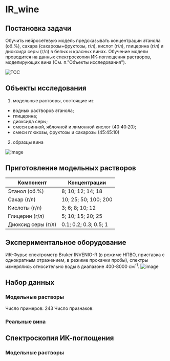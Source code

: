 # IR_wine

## Постановка задачи
Обучить нейросетевую модель предсказывать концентрации этанола (об.%), сахара (сахарозы+фруктозы, г/л), кислот (г/л), глицерина (г/л) и диоксида серы (г/л) в белых и красных винах.
Обучение модели проводится на данных спектроскопии ИК-поглощения растворов, моделирующих вина (См. п."Объекты исследования").

![TOC](https://github.com/user-attachments/assets/f75a3479-fb7d-4de7-b8c6-f57b285a57c4)


## Объекты исследования
1. модельные растворы, состоящие из:
- водных растворов этанола;
- глицерина;
- диоксида серы;
- смеси винной, яблочной и лимонной кислот (40:40:20);
- смеси глюкозы, фруктозы и сахарозы (45:45:10) 
2. образцы вина
  
  ![image](https://github.com/oesarmanova/IR_wine/assets/79655674/0118ec7c-04b2-45c7-bc75-08a433f564de)

## Приготовление модельных растворов

| Компонент  | Концентрации |
| ------------- | ------------- |
| Этанол (об.%)  | 8; 10; 12; 14; 18  |
| Сахар (г/л)  | 10; 25; 50; 100; 200  |
| Кислоты (г/л)  | 3; 6; 8; 10; 12  |
| Глицерин (г/л)  | 5; 10; 15; 20; 25 |
| Диоксид серы (г/л)  | 0.1; 0.2; 0.3; 0.5; 1  |

## Экспериментальное оборудование

ИК-Фурье спектрометр Bruker INVENIO-R (в режиме НПВО, приставка с однократным отражением, в режиме прокачки пробы), спектры измерялись относительно воды в диапазоне 400-8000 см<sup>-1</sup>.
![image](https://github.com/oesarmanova/IR_wine/assets/79655674/9c1ea92c-98f2-4bfe-8975-473b0f0c50c0)

## Набор данных
### Модельные растворы

Число примеров: 243
Число признаков: 

### Реальные вина

## Спектроскопия ИК-поглощения 

### Модельные растворы
